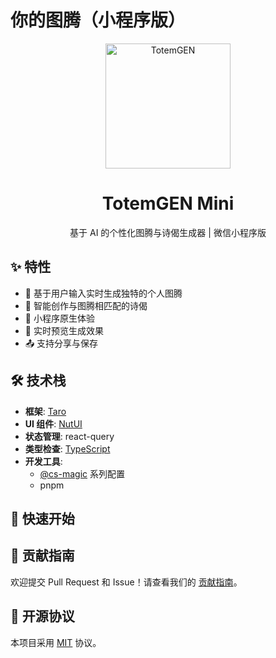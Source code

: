 # 你的图腾（小程序版）

<div align="center">
  <img alt="TotemGEN" src="src/assets/totem-gen-logo.svg" width="200" height="200">
  <h1>TotemGEN Mini</h1>
</div>

<p align="center">
  基于 AI 的个性化图腾与诗偈生成器 | 微信小程序版
</p>

## ✨ 特性

- 🎨 基于用户输入实时生成独特的个人图腾
- 📝 智能创作与图腾相匹配的诗偈
- 🎯 小程序原生体验
- 🔄 实时预览生成效果
- 📤 支持分享与保存

## 🛠 技术栈

- **框架**: [Taro](https://taro.zone/)
- **UI 组件**: [NutUI](https://nutui.jd.com/)
- **状态管理**: react-query
- **类型检查**: [TypeScript](https://www.typescriptlang.org/)
- **开发工具**:
  - [@cs-magic](https://github.com/cs-magic) 系列配置
  - pnpm

## 🚀 快速开始

## 🤝 贡献指南

欢迎提交 Pull Request 和 Issue！请查看我们的 [贡献指南](../CONTRIBUTING.md)。

## 📄 开源协议

本项目采用 [MIT](../LICENSE) 协议。
